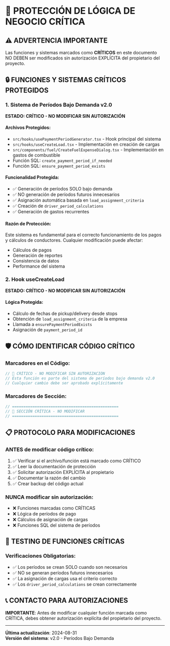 # 🚨 PROTECCIÓN DE LÓGICA DE NEGOCIO CRÍTICA

## ⚠️ ADVERTENCIA IMPORTANTE
Las funciones y sistemas marcados como **CRÍTICOS** en este documento NO DEBEN ser modificados sin autorización EXPLÍCITA del propietario del proyecto.

## 🔒 FUNCIONES Y SISTEMAS CRÍTICOS PROTEGIDOS

### 1. Sistema de Períodos Bajo Demanda v2.0
**ESTADO: CRÍTICO - NO MODIFICAR SIN AUTORIZACIÓN**

#### Archivos Protegidos:
- `src/hooks/usePaymentPeriodGenerator.tsx` - Hook principal del sistema
- `src/hooks/useCreateLoad.tsx` - Implementación en creación de cargas
- `src/components/fuel/CreateFuelExpenseDialog.tsx` - Implementación en gastos de combustible
- Función SQL: `create_payment_period_if_needed`
- Función SQL: `ensure_payment_period_exists`

#### Funcionalidad Protegida:
- ✅ Generación de períodos SOLO bajo demanda
- ✅ NO generación de períodos futuros innecesarios
- ✅ Asignación automática basada en `load_assignment_criteria`
- ✅ Creación de `driver_period_calculations`
- ✅ Generación de gastos recurrentes

#### Razón de Protección:
Este sistema es fundamental para el correcto funcionamiento de los pagos y cálculos de conductores. Cualquier modificación puede afectar:
- Cálculos de pagos
- Generación de reportes
- Consistencia de datos
- Performance del sistema

### 2. Hook useCreateLoad
**ESTADO: CRÍTICO - NO MODIFICAR SIN AUTORIZACIÓN**

#### Lógica Protegida:
- Cálculo de fechas de pickup/delivery desde stops
- Obtención de `load_assignment_criteria` de la empresa
- Llamada a `ensurePaymentPeriodExists`
- Asignación de `payment_period_id`

## 🛡️ CÓMO IDENTIFICAR CÓDIGO CRÍTICO

### Marcadores en el Código:
```typescript
// 🚨 CRÍTICO - NO MODIFICAR SIN AUTORIZACIÓN
// Esta función es parte del sistema de períodos bajo demanda v2.0
// Cualquier cambio debe ser aprobado explícitamente
```

### Marcadores de Sección:
```typescript
// ===============================================
// 🚨 SECCIÓN CRÍTICA - NO MODIFICAR
// ===============================================
```

## 📋 PROTOCOLO PARA MODIFICACIONES

### ANTES de modificar código crítico:
1. ✅ Verificar si el archivo/función está marcado como CRÍTICO
2. ✅ Leer la documentación de protección
3. ✅ Solicitar autorización EXPLÍCITA al propietario
4. ✅ Documentar la razón del cambio
5. ✅ Crear backup del código actual

### NUNCA modificar sin autorización:
- ❌ Funciones marcadas como CRÍTICAS
- ❌ Lógica de períodos de pago
- ❌ Cálculos de asignación de cargas
- ❌ Funciones SQL del sistema de períodos

## 🔧 TESTING DE FUNCIONES CRÍTICAS

### Verificaciones Obligatorias:
- ✅ Los períodos se crean SOLO cuando son necesarios
- ✅ NO se generan períodos futuros innecesarios
- ✅ La asignación de cargas usa el criterio correcto
- ✅ Los `driver_period_calculations` se crean correctamente

## 📞 CONTACTO PARA AUTORIZACIONES

**IMPORTANTE**: Antes de modificar cualquier función marcada como CRÍTICA, debes obtener autorización explícita del propietario del proyecto.

---
**Última actualización**: 2024-08-31  
**Versión del sistema**: v2.0 - Períodos Bajo Demanda